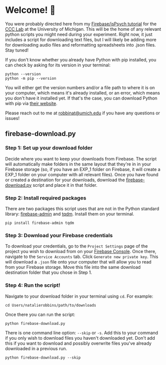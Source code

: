# Welcome! 👋
You were probably directed here from my [Firebase/jsPsych tutorial](https://github.com/natalierobbins/firebase-tutorial) for the [CCC Lab](https://sites.google.com/umich.edu/ccc-lab/home) at the University of Michigan. This will be the home of any relevant python scripts you might need during your experiment. Right now, it just includes a script for downloading text files, but I will likely be adding more for downloading audio files and reformatting spreadsheets into .json files. Stay tuned!

If you don't know whether you already have Python with pip installed, you can check by asking for its version in your terminal:
```
python --version
python -m pip --version
```
You will either get the version numbers and/or a file path to where it is on your computer, which means it's already installed, or an error, which means you don't have it installed yet. If that's the case, you can download Python with pip via [their website](https://www.python.org/downloads/).

Please reach out to me at [robbinat@umich.edu](mailto:robbinat@umich.edu) if you have any questions or issues!
## firebase-download.py
### Step 1: Set up your download folder
Decide where you want to keep your downloads from Firebase. The script will automatically make folders in the same layout that they're in in your Firebase storage (so, if you have an EXP_1 folder on Firebase, it will create a EXP_1 folder on your computer with all relevant files). Once you have found or created a destination for your downloads, download the [firebase-download.py](https://github.com/natalierobbins/firebase-download/blob/main/firebase-download.py) script and place it in that folder.
### Step 2: Install required packages
There are two packages this script uses that are not in the Python standard library: [firebase-admin](https://github.com/firebase/firebase-admin-python) and [tqdm](https://tqdm.github.io/). Install them on your terminal.
```
pip install firebase-admin tqdm
```
### Step 3: Download your Firebase credentials
To download your credentials, go to the ```Project Settings``` page of the project you wish to download from on your [Firebase Console](https://console.firebase.google.com/u/0/). Once there, navigate to the ```Service Accounts``` tab.
Click ```Generate new private key```. This will download a ```.json``` file onto your computer that will allow you to read from your Firebase storage. Move this file into the same download destination folder that you chose in Step 1.
### Step 4: Run the script!
Navigate to your download folder in your terminal using ```cd```. For example:
```
cd Users/natalierobbins/path/to/downloads
```
Once there you can run the script:
```
python firebase-download.py
```
There is one command line option: ```--skip``` or ```-s```. Add this to your command if you only wish to download files you haven't downloaded yet. Don't add this if you want to download and possibly overwrite files you've already downloaded in a previous run.
```
python firebase-download.py --skip
```
